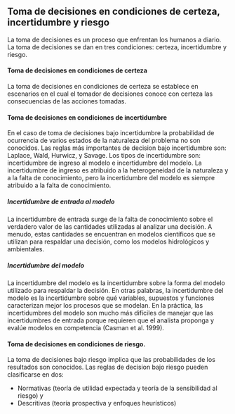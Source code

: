 ## Toma de decisiones en condiciones de certeza, incertidumbre y riesgo
La toma de decisiones es un proceso que enfrentan los humanos a diario. La toma de decisiones se dan en tres condiciones: certeza, incertidumbre y riesgo.

#### Toma de decisiones en condiciones de certeza
La toma de decisiones en condiciones de certeza se establece en escenarios en el cual el tomador de decisiones conoce con certeza las consecuencias de las acciones tomadas.

#### Toma de decisiones en condiciones de incertidumbre
En el caso de toma de decisiones bajo incertidumbre la probabilidad de ocurrencia de varios estados de la naturaleza del problema no son conocidos. Las reglas más importantes de decision bajo incertidumbre son: Laplace, Wald, Hurwicz, y Savage.
Los tipos de incertidumbre son: incertidumbre de ingreso al modelo e incertidumbre del modelo. La incertidumbre de ingreso es atribuido a la heterogeneidad de la naturaleza y a la falta de conocimiento, pero la incertidumbre del modelo es siempre atribuido a la falta de conocimiento.

##### Incertidumbre de entrada al modelo
La incertidumbre de entrada surge de la falta de conocimiento sobre el verdadero valor de las cantidades utilizadas al analizar una decisión. A menudo, estas cantidades se encuentran en modelos científicos que se utilizan para respaldar una decisión, como los modelos hidrológicos y ambientales.
##### Incertidumbre del modelo
La incertidumbre del modelo es la incertidumbre sobre la forma del modelo utilizado para respaldar la decisión. En otras palabras, la incertidumbre del modelo es la incertidumbre sobre qué variables, supuestos y funciones caracterizan mejor los procesos que se modelan. En la práctica, las incertidumbres del modelo son mucho más difíciles de manejar que las incertidumbres de entrada porque requieren que el analista proponga y evalúe modelos en competencia (Casman et al. 1999).



#### Toma de decisiones en condiciones de riesgo.
La toma de decisiones bajo riesgo implica que las probabilidades de los resultados son conocidos.
Las reglas de decision bajo riesgo pueden clasificarse en dos: 
- Normativas (teoría de utilidad expectada y teoría de la sensibilidad al riesgo) y 
- Descritivas (teoría prospectiva y enfoques heurísticos)



